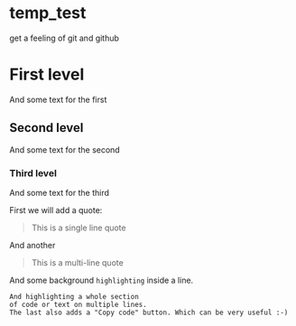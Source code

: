 # temp_test
get a feeling of git and github

# First level
And some text for the first
## Second level
And some text for the second
### Third level
And some text for the third

First we will add a quote:
> This is a single line quote

And another
> This is a
> multi-line quote

And some background `highlighting` inside a line.
```
And highlighting a whole section
of code or text on multiple lines.
The last also adds a "Copy code" button. Which can be very useful :-)
```
